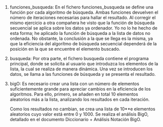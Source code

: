 1. funciones_busqueda:
    En el fichero funciones_busqueda se define una función por cada algoritmo de búsqueda. 
    Ambas funciones devuelven el número de iteraciones necesarias para hallar el resultado. 
    Al corregir el mismo ejercicio a otra compañera he visto que la función de búsqueda secuencial se aplica sobre los datos ya ordenador. 
    Yo no lo he hecho de esta forma; he aplicado la función de búsqueda a la lista de datos no ordenada. No obstante, la conclusión a la que se llega
    es la misma, ya que la eficiencia del algorítmo de búsqueda secuencial dependerá de la posición en la que se encuentre el elemento buscado.


2. busqueda:
    Por otra parte, el fichero busqueda contiene el programa principal, donde se solicita al usuario que introduzca los elementos de la lista,
    la cual se realiza de manera dinámica. Una vez se introducen los datos, se llama a las funciones de búsqueda y se presenta el resultado.


3. bigO:
    Es necesario crear una lista con un número de elementos suficientemente grande para apreciar cambios en la eficiencia de los algoritmos.
    Para ello, primero, se añaden en total 10 elementos aleatorios más a la lista, analizando los resultados en cada iteración.

    Como los resultados no cambian, se crea una lista de 10**e elementos aleatorios cuyo valor está entre 0 y 1000.
    Se realiza el análisis BigO, detallado en el documento Diccionario + Análisis Notación BigO.



